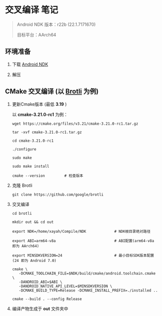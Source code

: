 # 交叉编译 笔记

> Android NDK 版本：r22b (22.1.7171670)
>
> 目标平台：AArch64

## 环境准备

1. 下载 [Android NDK](https://developer.android.google.cn/ndk/downloads/)

2. 解压

## **CMake** 交叉编译 (以 [Brotli](https://github.com/google/brotli) 为例)

1. 更新Cmake版本 (最低 **3.19** )

   以 **cmake-3.21.0-rc1** 为例：
   
   ```
   wget https://cmake.org/files/v3.21/cmake-3.21.0-rc1.tar.gz

   tar -xvf cmake-3.21.0-rc1.tar.gz

   cd cmake-3.21.0-rc1

   ./configure

   sudo make

   sudo make install

   cmake --version         # 检查版本
   ```
   

2. 克隆 Brotli
   ```
   git clone https://github.com/google/brotli
   ```

3. 交叉编译
   ```
   cd brotli

   mkdir out && cd out

   export NDK=/home/xayah/Compile/NDK             # NDK根目录绝对路径

   export ABI=arm64-v8a                           # ABI配置(arm64-v8a 即为 AArch64)

   export MINSDKVERSION=24                        # 最小目标SDK版本配置(24 即为 Android 7.0)

   cmake \
      -DCMAKE_TOOLCHAIN_FILE=$NDK/build/cmake/android.toolchain.cmake \
      -DANDROID_ABI=$ABI \
      -DANDROID_NATIVE_API_LEVEL=$MINSDKVERSION \
      -DCMAKE_BUILD_TYPE=Release -DCMAKE_INSTALL_PREFIX=./installed ..

   cmake --build . --config Release
   ```

4. 编译产物生成于 **out** 文件夹中